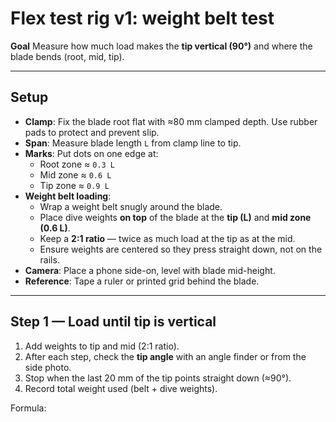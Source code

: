 # Flex test rig v1: weight belt test

**Goal**
Measure how much load makes the **tip vertical (90°)** and where the blade bends (root, mid, tip).

---

## Setup
- **Clamp**: Fix the blade root flat with ≈80 mm clamped depth. Use rubber pads to protect and prevent slip.
- **Span**: Measure blade length `L` from clamp line to tip.
- **Marks**: Put dots on one edge at:
  - Root zone ≈ `0.3 L`
  - Mid zone ≈ `0.6 L`
  - Tip zone ≈ `0.9 L`
- **Weight belt loading**:
  - Wrap a weight belt snugly around the blade.
  - Place dive weights **on top** of the blade at the **tip (L)** and **mid zone (0.6 L)**.
  - Keep a **2:1 ratio** — twice as much load at the tip as at the mid.
  - Ensure weights are centered so they press straight down, not on the rails.
- **Camera**: Place a phone side-on, level with blade mid-height.
- **Reference**: Tape a ruler or printed grid behind the blade.

---

## Step 1 — Load until tip is vertical
1. Add weights to tip and mid (2:1 ratio).
2. After each step, check the **tip angle** with an angle finder or from the side photo.
3. Stop when the last 20 mm of the tip points straight down (≈90°).
4. Record total weight used (belt + dive weights).

Formula:

